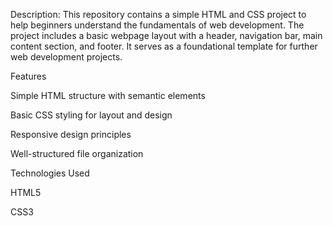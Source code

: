 Description:
This repository contains a simple HTML and CSS project to help beginners understand the fundamentals of web development. The project includes a basic webpage layout with a header, navigation bar, main content section, and footer. It serves as a foundational template for further web development projects.

Features

Simple HTML structure with semantic elements

Basic CSS styling for layout and design

Responsive design principles

Well-structured file organization

Technologies Used

HTML5

CSS3
